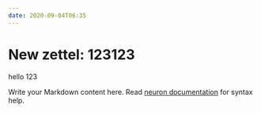 ```yaml
---
date: 2020-09-04T06:35
---
```


# New zettel: 123123

hello 123

Write your Markdown content here. Read [neuron documentation](https://neuron.zettel.page/2011404.html) for syntax help.

